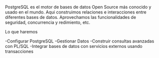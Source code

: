 PostgreSQL es el motor de bases de datos Open Source más conocido y usado en el mundo. Aqui construimos relaciones e interacciones entre diferentes bases de datos. Aprovechamos las funcionalidades de seguridad, concurrencia y redimiento, etc.

Lo que haremos

-Configurar PostgreSQL
-Gestionar Datos
-Construir consultas avanzadas con PL/SQL
-Integrar bases de datos con servicios externos usando transacciones